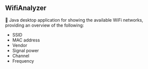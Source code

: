 ## WifiAnalyzer
📶 Java desktop application for showing the available WiFi networks, providing an overview of the following:
* SSID
* MAC address
* Vendor
* Signal power
* Channel
* Frequency
